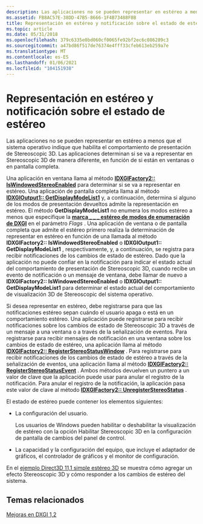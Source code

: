 ```yaml
---
description: Las aplicaciones no se pueden representar en estéreo a menos que el sistema operativo indique que habilita el comportamiento de presentación de Stereoscopic 3D. Las aplicaciones determinan si se va a representar en Stereoscopic 3D de manera diferente, en función de si están en ventanas o en pantalla completa.
ms.assetid: FB8AC57E-38DD-47B5-8666-1F4B73488F8B
title: Representación en estéreo y notificación sobre el estado de estéreo
ms.topic: article
ms.date: 05/31/2018
ms.openlocfilehash: 379c6335e0bd060cf0065fe92bf2ec6c086289c3
ms.sourcegitcommit: a47bd86f517de76374e4fff33cfeb613eb259a7e
ms.translationtype: MT
ms.contentlocale: es-ES
ms.lasthandoff: 01/06/2021
ms.locfileid: "104151938"
---
```

# <a name="rendering-in-stereo-and-notifying-about-stereo-status"></a>Representación en estéreo y notificación sobre el estado de estéreo

Las aplicaciones no se pueden representar en estéreo a menos que el sistema operativo indique que habilita el comportamiento de presentación de Stereoscopic 3D. Las aplicaciones determinan si se va a representar en Stereoscopic 3D de manera diferente, en función de si están en ventanas o en pantalla completa.

Una aplicación en ventana llama al método [**IDXGIFactory2:: IsWindowedStereoEnabled**](/windows/desktop/api/DXGI1_2/nf-dxgi1_2-idxgifactory2-iswindowedstereoenabled) para determinar si se va a representar en estéreo. Una aplicación de pantalla completa llama al método [**IDXGIOutput1:: GetDisplayModeList1**](/windows/desktop/api/DXGI1_2/nf-dxgi1_2-idxgioutput1-getdisplaymodelist1) y, a continuación, determina si alguno de los modos de presentación devueltos admite la representación en estéreo. El método **GetDisplayModeList1** no enumera los modos estéreo a menos que especifique la [**marca \_ \_ \_ estéreo de modos de enumeración de DXGI**](dxgi-enum-modes.md) en el parámetro *Flags* . Una aplicación de ventana o de pantalla completa que admite el estéreo primero realiza la determinación de representar en estéreo en función de una llamada al método **IDXGIFactory2:: IsWindowedStereoEnabled** o **IDXGIOutput1:: GetDisplayModeList1** , respectivamente, y, a continuación, se registra para recibir notificaciones de los cambios de estado de estéreo. Dado que la aplicación no puede confiar en la notificación para indicar el estado actual del comportamiento de presentación de Stereoscopic 3D, cuando recibe un evento de notificación o un mensaje de ventana, debe llamar de nuevo a **IDXGIFactory2:: IsWindowedStereoEnabled** o **IDXGIOutput1:: GetDisplayModeList1** para determinar el estado actual del comportamiento de visualización 3D de Stereoscopic del sistema operativo.

Si desea representar en estéreo, debe registrarse para que las notificaciones estéreo sepan cuándo el usuario apaga o está en un comportamiento estéreo. Una aplicación puede registrarse para recibir notificaciones sobre los cambios de estado de Stereoscopic 3D a través de un mensaje a una ventana o a través de la señalización de eventos. Para registrarse para recibir mensajes de notificación en una ventana sobre los cambios de estado de estéreo, una aplicación llama al método [**IDXGIFactory2:: RegisterStereoStatusWindow**](/windows/win32/api/dxgi1_2/nf-dxgi1_2-idxgifactory2-registerstereostatuswindow) . Para registrarse para recibir notificaciones de los cambios de estado de estéreo a través de la señalización de eventos, una aplicación llama al método [**IDXGIFactory2:: RegisterStereoStatusEvent**](/windows/win32/api/dxgi1_2/nf-dxgi1_2-idxgifactory2-registerstereostatusevent) . Ambos métodos devuelven un puntero a un valor de clave que la aplicación puede usar para anular el registro de la notificación. Para anular el registro de la notificación, la aplicación pasa este valor de clave al método [**IDXGIFactory2:: UnregisterStereoStatus**](/windows/win32/api/dxgi1_2/nf-dxgi1_2-idxgifactory2-unregisterstereostatus) .

El estado de estéreo puede contener los elementos siguientes:

-   La configuración del usuario.

    Los usuarios de Windows pueden habilitar o deshabilitar la visualización de estéreo con la opción Habilitar Stereoscopic 3D en la configuración de pantalla de cambios del panel de control.

-   La capacidad y la configuración del equipo, que incluye el adaptador de gráficos, el controlador de gráficos y el monitor de configuración.

En el [ejemplo Direct3D 11,1 simple estéreo 3D](https://github.com/microsoftarchive/msdn-code-gallery-microsoft/tree/master/Official%20Windows%20Platform%20Sample/Direct3D%20stereoscopic%203D%20sample) se muestra cómo agregar un efecto Stereoscopic 3D y cómo responder a los cambios de estéreo del sistema.

## <a name="related-topics"></a>Temas relacionados

<dl> <dt>

[Mejoras en DXGI 1,2](dxgi-1-2-improvements.md)
</dt> </dl>

 

 
